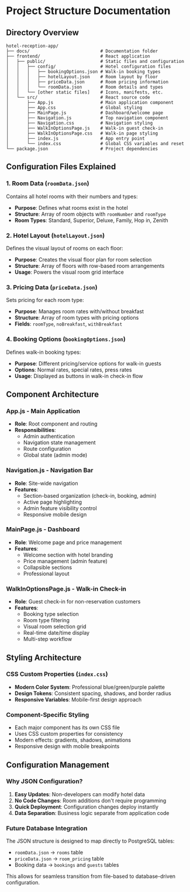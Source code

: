 # Project Structure Documentation

## Directory Overview

```
hotel-reception-app/
├── docs/                           # Documentation folder
├── frontend/                       # React application
│   ├── public/                     # Static files and configuration
│   │   ├── config/                 # Hotel configuration files
│   │   │   ├── bookingOptions.json # Walk-in booking types
│   │   │   ├── hotelLayout.json    # Room layout by floor
│   │   │   ├── priceData.json      # Room pricing information
│   │   │   └── roomData.json       # Room details and types
│   │   └── [other static files]    # Icons, manifests, etc.
│   └── src/                        # React source code
│       ├── App.js                  # Main application component
│       ├── App.css                 # Global styling
│       ├── MainPage.js             # Dashboard/welcome page
│       ├── Navigation.js           # Top navigation component
│       ├── Navigation.css          # Navigation styling
│       ├── WalkInOptionsPage.js    # Walk-in guest check-in
│       ├── WalkInOptionsPage.css   # Walk-in page styling
│       ├── index.js                # App entry point
│       └── index.css               # Global CSS variables and reset
└── package.json                    # Project dependencies
```

## Configuration Files Explained

### 1. Room Data (`roomData.json`)
Contains all hotel rooms with their numbers and types:
- **Purpose**: Defines what rooms exist in the hotel
- **Structure**: Array of room objects with `roomNumber` and `roomType`
- **Room Types**: Standard, Superior, Deluxe, Family, Hop in, Zenith

### 2. Hotel Layout (`hotelLayout.json`)
Defines the visual layout of rooms on each floor:
- **Purpose**: Creates the visual floor plan for room selection
- **Structure**: Array of floors with row-based room arrangements
- **Usage**: Powers the visual room grid interface

### 3. Pricing Data (`priceData.json`)
Sets pricing for each room type:
- **Purpose**: Manages room rates with/without breakfast
- **Structure**: Array of room types with pricing options
- **Fields**: `roomType`, `noBreakfast`, `withBreakfast`

### 4. Booking Options (`bookingOptions.json`)
Defines walk-in booking types:
- **Purpose**: Different pricing/service options for walk-in guests
- **Options**: Normal rates, special rates, press rates
- **Usage**: Displayed as buttons in walk-in check-in flow

## Component Architecture

### App.js - Main Application
- **Role**: Root component and routing
- **Responsibilities**: 
  - Admin authentication
  - Navigation state management
  - Route configuration
  - Global state (admin mode)

### Navigation.js - Navigation Bar
- **Role**: Site-wide navigation
- **Features**:
  - Section-based organization (check-in, booking, admin)
  - Active page highlighting
  - Admin feature visibility control
  - Responsive mobile design

### MainPage.js - Dashboard
- **Role**: Welcome page and price management
- **Features**:
  - Welcome section with hotel branding
  - Price management (admin feature)
  - Collapsible sections
  - Professional layout

### WalkInOptionsPage.js - Walk-in Check-in
- **Role**: Guest check-in for non-reservation customers
- **Features**:
  - Booking type selection
  - Room type filtering
  - Visual room selection grid
  - Real-time date/time display
  - Multi-step workflow

## Styling Architecture

### CSS Custom Properties (`index.css`)
- **Modern Color System**: Professional blue/green/purple palette
- **Design Tokens**: Consistent spacing, shadows, and border radius
- **Responsive Variables**: Mobile-first design approach

### Component-Specific Styling
- Each major component has its own CSS file
- Uses CSS custom properties for consistency
- Modern effects: gradients, shadows, animations
- Responsive design with mobile breakpoints

## Configuration Management

### Why JSON Configuration?
1. **Easy Updates**: Non-developers can modify hotel data
2. **No Code Changes**: Room additions don't require programming
3. **Quick Deployment**: Configuration changes deploy instantly
4. **Data Separation**: Business logic separate from application code

### Future Database Integration
The JSON structure is designed to map directly to PostgreSQL tables:
- `roomData.json` → `rooms` table
- `priceData.json` → `room_pricing` table
- Booking data → `bookings` and `guests` tables

This allows for seamless transition from file-based to database-driven configuration.